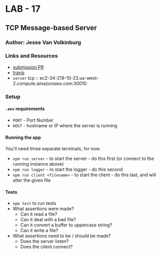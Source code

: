 # LAB - 17

## TCP Message-based Server

### Author: Jesse Van Volkinburg

### Links and Resources
* [submission PR](https://github.com/401-advanced-javascript-jv/17-TCP-message-app/pull/1)
* [travis](https://travis-ci.com/401-advanced-javascript-jv/17-TCP-message-app)
* `server` tcp :: ec2-34-219-10-23.us-west-2.compute.amazonaws.com:30010

### Setup
#### `.env` requirements
* `PORT` - Port Number
* `HOST` - hostname or IP where the server is running

#### Running the app
You'll need three separate terminals, for now.

* `npm run server` - to start the server - do this first (or connect to the running instance above)
* `npm run logger` - ro start the logger - do this second
* `npm run client <filename>` - to start the client - do this last, and will alter the given file
  
#### Tests
* `npm test` to run tests
* What assertions were made?
  * Can it read a file?
  * Can it deal with a bad file?
  * Can it convert a buffer to uppercase string?
  * Can it write a file?
* What assertions need to be / should be made?
  * Does the server listen?
  * Does the client connect?
